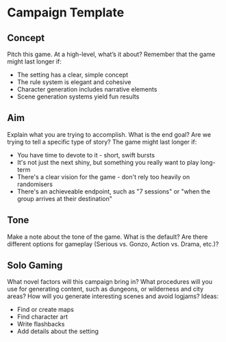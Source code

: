 # Campaign Template

## Concept

Pitch this game. At a high-level, what’s it about? Remember that the game might last longer if:

- The setting has a clear, simple concept
- The rule system is elegant and cohesive
- Character generation includes narrative elements
- Scene generation systems yield fun results



## Aim

Explain what you are trying to accomplish. What is the end goal? Are we trying to tell a specific type of story? The game might last longer if:

- You have time to devote to it - short, swift bursts
- It's not just the next shiny, but something you really want to play long-term
- There's a clear vision for the game - don't rely too heavily on randomisers
- There's an achieveable endpoint, such as "7 sessions" or "when the group arrives at their destination"



## Tone

Make a note about the tone of the game. What is the default? Are there different options for gameplay (Serious vs. Gonzo, Action vs. Drama, etc.)?



## Solo Gaming

What novel factors will this campaign bring in? What procedures will you use for generating content, such as dungeons, or wilderness and city areas? How will you generate interesting scenes and avoid logjams? Ideas:

- Find or create maps
- Find character art
- Write flashbacks
- Add details about the setting
